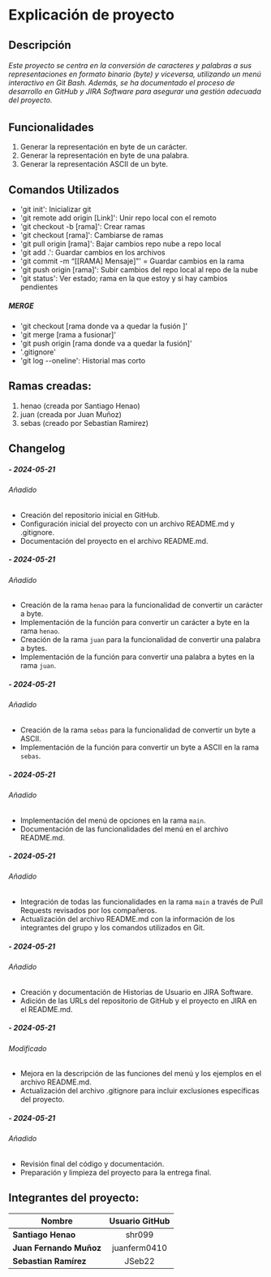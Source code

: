 # Explicación de proyecto

##

## Descripción
###### Este proyecto se centra en la conversión de caracteres y palabras a sus representaciones en formato binario (byte) y viceversa, utilizando un menú interactivo en Git Bash. Además, se ha documentado el proceso de desarrollo en GitHub y JIRA Software para asegurar una gestión adecuada del proyecto.

## Funcionalidades
1. Generar la representación en byte de un carácter.
2. Generar la representación en byte de una palabra.
3. Generar la representación ASCII de un byte.

## Comandos Utilizados
* 'git init': Inicializar git
* 'git remote add origin [Link]': Unir repo local con el remoto
* 'git checkout -b [rama]': Crear ramas
* 'git checkout [rama]': Cambiarse de ramas
* 'git pull origin [rama]': Bajar cambios repo nube a repo local
* 'git add .': Guardar cambios en los archivos
* 'git commit -m “[[RAMA] Mensaje]”' = Guardar cambios en la rama
* 'git push origin [rama]': Subir cambios del repo local al repo de la nube
* 'git status': Ver estado; rama en la que estoy y si hay cambios pendientes

##### MERGE
* 'git checkout [rama donde va a quedar la fusión ]'
* 'git merge [rama a fusionar]'
* 'git push origin [rama donde va a quedar la fusión]'
* '.gitignore'
* 'git log --oneline': Historial mas corto

## Ramas creadas:
1. henao (creada por Santiago Henao)
2. juan (creada por Juan Muñoz)
3. sebas (creado por Sebastian Ramirez)

## Changelog
#####  - 2024-05-21
###### Añadido
- Creación del repositorio inicial en GitHub.
- Configuración inicial del proyecto con un archivo README.md y .gitignore.
- Documentación del proyecto en el archivo README.md.
 
#####  - 2024-05-21
###### Añadido
- Creación de la rama `henao` para la funcionalidad de convertir un carácter a byte.
- Implementación de la función para convertir un carácter a byte en la rama `henao`.
- Creación de la rama `juan` para la funcionalidad de convertir una palabra a bytes.
- Implementación de la función para convertir una palabra a bytes en la rama `juan`.
 
#####  - 2024-05-21
###### Añadido
- Creación de la rama `sebas` para la funcionalidad de convertir un byte a ASCII.
- Implementación de la función para convertir un byte a ASCII en la rama `sebas`.
 
#####  - 2024-05-21
###### Añadido
- Implementación del menú de opciones en la rama `main`.
- Documentación de las funcionalidades del menú en el archivo README.md.
 
##### - 2024-05-21
###### Añadido
- Integración de todas las funcionalidades en la rama `main` a través de Pull Requests revisados por los compañeros.
- Actualización del archivo README.md con la información de los integrantes del grupo y los comandos utilizados en Git.
 
#####  - 2024-05-21
###### Añadido
- Creación y documentación de Historias de Usuario en JIRA Software.
- Adición de las URLs del repositorio de GitHub y el proyecto en JIRA en el README.md.

##### - 2024-05-21
###### Modificado
- Mejora en la descripción de las funciones del menú y los ejemplos en el archivo README.md.
- Actualización del archivo .gitignore para incluir exclusiones específicas del proyecto.
 
#####  - 2024-05-21
###### Añadido
- Revisión final del código y documentación.
- Preparación y limpieza del proyecto para la entrega final.



## Integrantes del proyecto:
|    Nombre               |  Usuario GitHub |
| ----------------------- |:---------------:|
| **Santiago Henao**      | shr099          |
| **Juan Fernando Muñoz** | juanferm0410    |
| **Sebastian Ramírez**   | JSeb22          |
